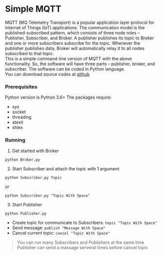 # Simple MQTT
MQTT (MQ Telemetry Transport) is a popular application layer protocol for Internet of Things (IoT) applications. The communication model is the published-subscribed pattern, which consists of three node roles – Publisher, Subscriber, and Broker. A publisher publishes its topic to Broker and one or more subscribers subscribe for the topic. Whenever the publisher publishes data, Broker will automatically relay it to all nodes subscribed to that topic. <br />
This is a simple command-line version of MQTT with the above functionality. So, the software will have three parts – publisher, broker, and subscriber. The software can be coded in Python language. <br />
You can download source codes at [github](https://github.com/p-siriphanthong/simple_mqtt)
### Prerequisites
Python version is Python 3.6+
The packages require:
* sys
* socket
* threading
* atexit
* shlex
### Running
1. Get started with Broker
```
python Broker.py
```
2. Start Subscriber and attach the topic with 1 argument
```
python Subscriber.py Topic
```
or
```
python Subscriber.py "Topic With Space"
```
3. Start Publisher
```
python Publisher.py
```
* Create topic for communicate to Subscribers: `topic "Topic With Space"`
* Send message: `publish "Message With Space"`
* Cancel current topic: `cancel "Topic With Space"`
> You can run many Subscribers and Publishers at the same time
> Publisher can send a massage serveral times before cancel topic